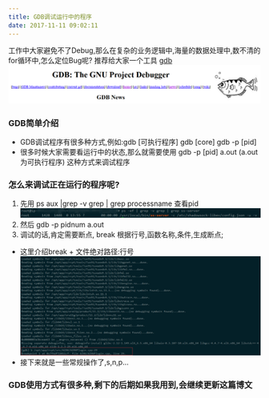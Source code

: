 ```yaml
---
title: GDB调试运行中的程序 
date: 2017-11-11 09:02:11
---
```

工作中大家避免不了Debug,那么在复杂的业务逻辑中,海量的数据处理中,数不清的for循环中,怎么定位Bug呢?
推荐给大家一个工具 [gdb](http://www.gnu.org/software/gdb/)
![gdb0.png](https://raw.githubusercontent.com/greatislee/myblogImages/master/GDB%E8%B0%83%E8%AF%95%E8%BF%90%E8%A1%8C%E4%B8%AD%E7%9A%84%E7%A8%8B%E5%BA%8F/gdb0.png)
<!--more-->

### GDB简单介绍
* GDB调试程序有很多种方式,例如:gdb [可执行程序] gdb [core] gdb -p [pid]
* 很多时候大家需要看运行中的状态,那么就需要使用 gdb -p [pid] a.out (a.out为可执行程序) 这种方式来调试程序

### 怎么来调试正在运行的程序呢?
1. 先用 ps aux |grep -v grep | grep processname 查看pid
![gdb1.png](https://raw.githubusercontent.com/greatislee/myblogImages/master/GDB%E8%B0%83%E8%AF%95%E8%BF%90%E8%A1%8C%E4%B8%AD%E7%9A%84%E7%A8%8B%E5%BA%8F/gdb1.png)
2. 然后 gdb -p pidnum a.out
3. 调试的话,肯定需要断点, break 根据行号,函数名称,条件,生成断点;
 * 这里介绍break + 文件绝对路径:行号
   ![gdb2.png](https://raw.githubusercontent.com/greatislee/myblogImages/master/GDB%E8%B0%83%E8%AF%95%E8%BF%90%E8%A1%8C%E4%B8%AD%E7%9A%84%E7%A8%8B%E5%BA%8F/gdb2.png)
 * 接下来就是一些常规操作了,s,n,p...

### GDB使用方式有很多种,剩下的后期如果我用到,会继续更新这篇博文
